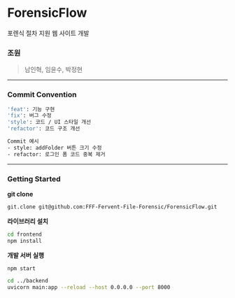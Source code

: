 # ForensicFlow

포렌식 절차 지원 웹 사이트 개발 


### 조원

> 남인혁, 임윤수, 박정현

---

### Commit Convention

```bash
'feat': 기능 구현
'fix': 버그 수정
'style': 코드 / UI 스타일 개선
'refactor': 코드 구조 개선

Commit 예시
- style: addFolder 버튼 크기 수정
- refactor: 로그인 폼 코드 중복 제거
```

---

### Getting Started

**git clone**
```bash
git.clone git@github.com:FFF-Fervent-File-Forensic/ForensicFlow.git
```
**라이브러리 설치**
```bash
cd frontend
npm install
```
**개발 서버 실행**
```bash
npm start

cd ../backend
uvicorn main:app --reload --host 0.0.0.0 --port 8000
```

